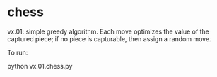 # chess


vx.01: simple greedy algorithm. Each move optimizes the value of the captured piece; if no piece is capturable, then assign a random move.
       


To run:

python vx.01.chess.py 
